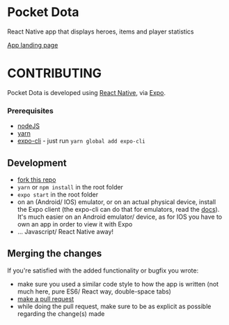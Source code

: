 # Pocket Dota

React Native app that displays heroes, items and player statistics

[App landing page](http://pocket-dota.info)


# CONTRIBUTING
Pocket Dota is developed using [React Native](https://facebook.github.io/react-native/), via [Expo](http://expo.io).

### Prerequisites
- [nodeJS](https://nodejs.org)
- [yarn](https://yarnpkg.com/lang/en/docs/install/)
- [expo-cli](https://expo.io/tools#cli) - just run ```yarn global add expo-cli```

## Development
- [fork this repo](https://help.github.com/articles/fork-a-repo/)
- ```yarn``` or ```npm install``` in the root folder
- ```expo start``` in the root folder
- on an (Android/ IOS) emulator, or on an actual physical device, install the Expo client (the expo-cli can do that for emulators, read the [docs](https://docs.expo.io/versions/latest/workflow/expo-cli)). It's much easier on an Android emulator/ device, as for IOS you have to own an app in order to view it with Expo
- ... Javascript/ React Native away!

## Merging the changes
If you're satisfied with the added functionality or bugfix you wrote:
- make sure you used a similar code style to how the app is written (not much here, pure ES6/ React way, double-space tabs)
- [make a pull request](https://help.github.com/articles/about-pull-requests/)
- while doing the pull request, make sure to be as explicit as possible regarding the change(s) made
